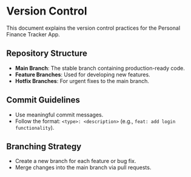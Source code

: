 # Version Control

This document explains the version control practices for the Personal Finance Tracker App.

## Repository Structure

- **Main Branch**: The stable branch containing production-ready code.
- **Feature Branches**: Used for developing new features.
- **Hotfix Branches**: For urgent fixes to the main branch.

## Commit Guidelines

- Use meaningful commit messages.
- Follow the format: `<type>: <description>` (e.g., `feat: add login functionality`).

## Branching Strategy

- Create a new branch for each feature or bug fix.
- Merge changes into the main branch via pull requests.